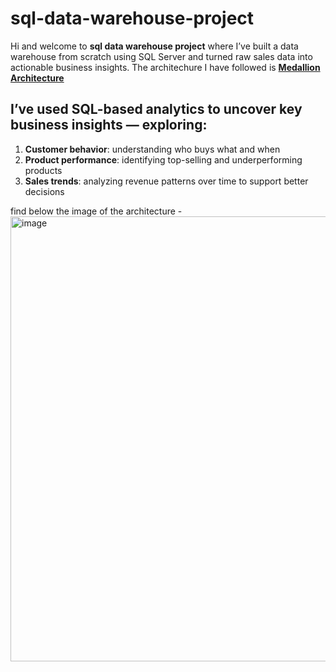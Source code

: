 # sql-data-warehouse-project
Hi and welcome to **sql data warehouse project** where I’ve built a data warehouse from scratch using SQL Server and turned raw sales data into actionable business insights. 
The architechure I have followed is **[Medallion Architecture](https://www.databricks.com/glossary/medallion-architecture)**


## I’ve used SQL-based analytics to uncover key business insights — exploring:
1. **Customer behavior**: understanding who buys what and when
2. **Product performance**: identifying top-selling and underperforming products
3. **Sales trends**: analyzing revenue patterns over time to support better decisions

find below the image of the architecture -
<img width="1433" height="712" alt="image" src="https://github.com/user-attachments/assets/4afcc979-48dc-4a5e-b624-02dca4f220f6" />
